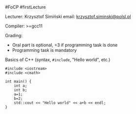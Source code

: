 #FoCP #firstLecture 

Lecturer: Krzysztof Simiński
email: krzysztof.siminski@polsl.pl

Compiler: >=gcc11

Grading:
- Oral part is optional, =3 if programming task is done
- Programming task is mandatory

Basics of C++ (syntax, `#include`, "Hello world", etc.)

```
#include <iostream>
#include <cmath>

int main() {
	int a;
	int b;
	a=1;
	b=2;
	std::cout << "Hello world" << a+b << endl;
}
```